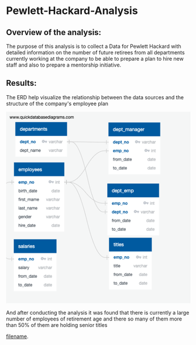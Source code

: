 # Pewlett-Hackard-Analysis

## Overview of the analysis:
The purpose of this analysis is to collect a Data for Pewlett Hackard with detailed information on the number of future retirees from all departments currently working at the company to be able to prepare a plan to hire new staff and also to prepare a mentorship initiative. 

## Results:
The ERD help visualize the relationship between the data sources and the structure of the company's employee plan  

![QuickDBD-export](https://github.com/TahaniSury/Pewlett-Hackard-Analysis/blob/main/QuickDBD-export.png)

And after conducting the analysis it was found that there is currently a large number of employees of retirement age and there so many of them more than 50% of them are holding senior titles 

[filename](path/to/filename.xlxs).
